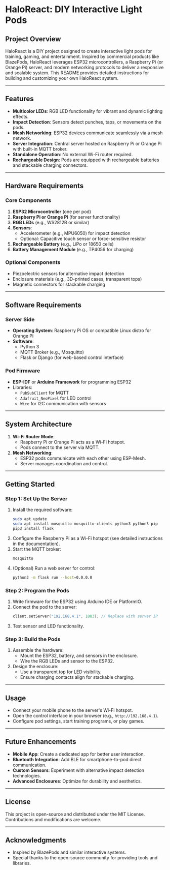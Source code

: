 # HaloReact: DIY Interactive Light Pods

## Project Overview
HaloReact is a DIY project designed to create interactive light pods for training, gaming, and entertainment. Inspired by commercial products like BlazePods, HaloReact leverages ESP32 microcontrollers, a Raspberry Pi (or Orange Pi) server, and modern networking protocols to deliver a responsive and scalable system. This README provides detailed instructions for building and customizing your own HaloReact system.

---

## Features
- **Multicolor LEDs**: RGB LED functionality for vibrant and dynamic lighting effects.
- **Impact Detection**: Sensors detect punches, taps, or movements on the pods.
- **Mesh Networking**: ESP32 devices communicate seamlessly via a mesh network.
- **Server Integration**: Central server hosted on Raspberry Pi or Orange Pi with built-in MQTT broker.
- **Standalone Operation**: No external Wi-Fi router required.
- **Rechargeable Design**: Pods are equipped with rechargeable batteries and stackable charging connectors.

---

## Hardware Requirements

### Core Components
1. **ESP32 Microcontroller** (one per pod)
2. **Raspberry Pi or Orange Pi** (for server functionality)
3. **RGB LEDs** (e.g., WS2812B or similar)
4. **Sensors**:
   - Accelerometer (e.g., MPU6050) for impact detection
   - Optional: Capacitive touch sensor or force-sensitive resistor
5. **Rechargeable Battery** (e.g., LiPo or 18650 cells)
6. **Battery Management Module** (e.g., TP4056 for charging)

### Optional Components
- Piezoelectric sensors for alternative impact detection
- Enclosure materials (e.g., 3D-printed cases, transparent tops)
- Magnetic connectors for stackable charging

---

## Software Requirements

### Server Side
- **Operating System**: Raspberry Pi OS or compatible Linux distro for Orange Pi
- **Software**:
  - Python 3
  - MQTT Broker (e.g., Mosquitto)
  - Flask or Django (for web-based control interface)

### Pod Firmware
- **ESP-IDF** or **Arduino Framework** for programming ESP32
- Libraries:
  - `PubSubClient` for MQTT
  - `Adafruit_NeoPixel` for LED control
  - `Wire` for I2C communication with sensors

---

## System Architecture
1. **Wi-Fi Router Mode**:
   - Raspberry Pi or Orange Pi acts as a Wi-Fi hotspot.
   - Pods connect to the server via MQTT.
2. **Mesh Networking**:
   - ESP32 pods communicate with each other using ESP-Mesh.
   - Server manages coordination and control.

---

## Getting Started

### Step 1: Set Up the Server
1. Install the required software:
   ```bash
   sudo apt update
   sudo apt install mosquitto mosquitto-clients python3 python3-pip
   pip3 install flask
   ```
2. Configure the Raspberry Pi as a Wi-Fi hotspot (see detailed instructions in the documentation).
3. Start the MQTT broker:
   ```bash
   mosquitto
   ```
4. (Optional) Run a web server for control:
   ```bash
   python3 -m flask run --host=0.0.0.0
   ```

### Step 2: Program the Pods
1. Write firmware for the ESP32 using Arduino IDE or PlatformIO.
2. Connect the pod to the server:
   ```cpp
   client.setServer("192.168.4.1", 1883); // Replace with server IP
   ```
3. Test sensor and LED functionality.

### Step 3: Build the Pods
1. Assemble the hardware:
   - Mount the ESP32, battery, and sensors in the enclosure.
   - Wire the RGB LEDs and sensor to the ESP32.
2. Design the enclosure:
   - Use a transparent top for LED visibility.
   - Ensure charging contacts align for stackable charging.

---

## Usage
- Connect your mobile phone to the server's Wi-Fi hotspot.
- Open the control interface in your browser (e.g., `http://192.168.4.1`).
- Configure pod settings, start training programs, or play games.

---

## Future Enhancements
- **Mobile App**: Create a dedicated app for better user interaction.
- **Bluetooth Integration**: Add BLE for smartphone-to-pod direct communication.
- **Custom Sensors**: Experiment with alternative impact detection technologies.
- **Advanced Enclosures**: Optimize for durability and aesthetics.

---

## License
This project is open-source and distributed under the MIT License. Contributions and modifications are welcome.

---

## Acknowledgments
- Inspired by BlazePods and similar interactive systems.
- Special thanks to the open-source community for providing tools and libraries.
